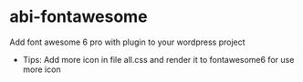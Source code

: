 # abi-fontawesome
Add font awesome 6 pro with plugin to your wordpress project

- Tips: Add more icon in file all.css and render it to fontawesome6 for use more icon
